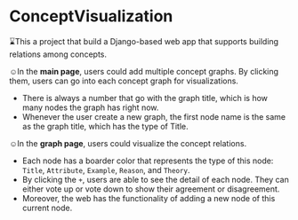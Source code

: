 # ConceptVisualization

⌛This a project that build a Django-based web app that supports building relations among concepts.

☺️In the **main page**, users could add multiple concept graphs. By clicking them, users can go into each concept graph for visualizations. 
  -  There is always a number that go with the graph title, which is how many nodes the graph has right now.
  -  Whenever the user create a new graph, the first node name is the same as the graph title, which has the type of Title.

☺️In the **graph page**, users could visualize the concept relations. 
  -  Each node has a boarder color that represents the type of this node: ``Title``, ``Attribute``, ``Example``, ``Reason``, and ``Theory``.
  -  By clicking the ``+``, users are able to see the detail of each node. They can either vote up or vote down to show their agreement or disagreement.
  -  Moreover, the web has the functionality of adding a new node of this current node.
